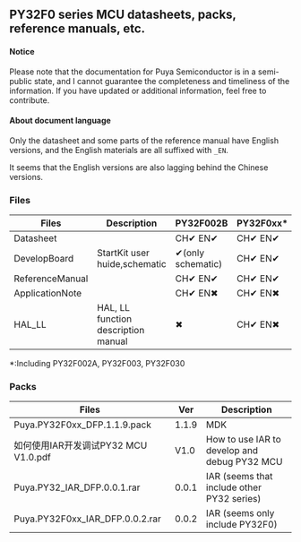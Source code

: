 ## PY32F0 series MCU datasheets, packs, reference manuals, etc.

#### Notice

Please note that the documentation for Puya Semiconductor is in a semi-public state, and I cannot guarantee the completeness and timeliness of the information. If you have updated or additional information, feel free to contribute.

#### About document language

Only the datasheet and some parts of the reference manual have English versions, and the English materials are all suffixed with `_EN`.

It seems that the English versions are also lagging behind the Chinese versions.

### Files

| Files           | Description                         | PY32F002B         | PY32F0xx* |
| --------------- | ----------------------------------- | ----------------- | --------- |
| Datasheet       |                                     | CH✔  EN✔          | CH✔ EN✔   |
| DevelopBoard    | StartKit user huide,schematic       | ✔(only schematic) | CH✔ EN✔   |
| ReferenceManual |                                     | CH✔  EN✔          | CH✔ EN✔   |
| ApplicationNote |                                     | CH✔  EN✖          | CH✔  EN✖  |
| HAL_LL          | HAL, LL function description manual | ✖                 | CH✔  EN✖  |

*:Including PY32F002A, PY32F003, PY32F030

### Packs

| Files                                | Ver   | Description                                  |
| ------------------------------------ | ----- | -------------------------------------------- |
| Puya.PY32F0xx_DFP.1.1.9.pack         | 1.1.9 | MDK                                          |
| 如何使用IAR开发调试PY32 MCU V1.0.pdf | V1.0  | How to use IAR to develop and debug PY32 MCU |
| Puya.PY32_IAR_DFP.0.0.1.rar          | 0.0.1 | IAR (seems that include other PY32 series)   |
| Puya.PY32F0xx_IAR_DFP.0.0.2.rar      | 0.0.2 | IAR (seems only include PY32F0)              |

